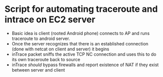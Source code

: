 # Script for automating traceroute and intrace on EC2 server

* Basic idea is client (rooted Android phone) connects to AP and runs traceroute to android server.
* Once the server recognizes that there is an established connection (done with netcat on client and server) it begins
* inTrace packet sniffs the active TCP NC connection and uses this to do its own traceroute back to source
* inTrace *should* bypass firewalls and report existence of NAT if they exist between server and client
